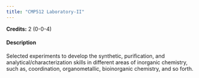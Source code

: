 ```yaml
---
title: "CMP512 Laboratory-II"
---
```

**Credits:** 2 (0-0-4)

#### Description
Selected experiments to develop the synthetic, purification, and analytical/characterization skills in different areas of inorganic chemistry, such as, coordination, organometallic, bioinorganic chemistry, and so forth.